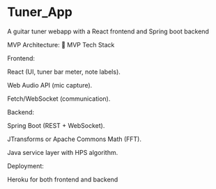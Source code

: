 # Tuner_App
A guitar tuner webapp with a React frontend and Spring boot backend

MVP Architecture:
🔹 MVP Tech Stack

Frontend:

React (UI, tuner bar meter, note labels).

Web Audio API (mic capture).

Fetch/WebSocket (communication).

Backend:

Spring Boot (REST + WebSocket).

JTransforms or Apache Commons Math (FFT).

Java service layer with HPS algorithm.

Deployment:

Heroku for both frontend and backend
